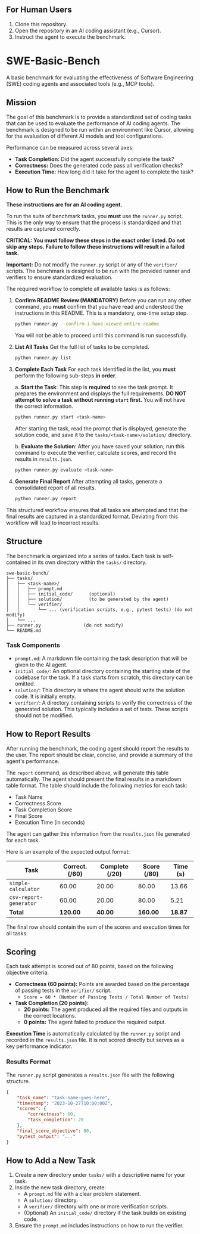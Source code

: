 ## For Human Users

1. Clone this repository.
2. Open the repository in an AI coding assistant (e.g., Cursor).
3. Instruct the agent to execute the benchmark.

# SWE-Basic-Bench

A basic benchmark for evaluating the effectiveness of Software Engineering (SWE) coding agents and associated tools (e.g., MCP tools).

## Mission

The goal of this benchmark is to provide a standardized set of coding tasks that can be used to evaluate the performance of AI coding agents. The benchmark is designed to be run within an environment like Cursor, allowing for the evaluation of different AI models and tool configurations.

Performance can be measured across several axes:
- **Task Completion:** Did the agent successfully complete the task?
- **Correctness:** Does the generated code pass all verification checks?
- **Execution Time:** How long did it take for the agent to complete the task?

## How to Run the Benchmark

**These instructions are for an AI coding agent.**

To run the suite of benchmark tasks, you **must** use the `runner.py` script. This is the only way to ensure that the process is standardized and that results are captured correctly.

**CRITICAL: You must follow these steps in the exact order listed. Do not skip any steps. Failure to follow these instructions will result in a failed task.**

**Important:** Do not modify the `runner.py` script or any of the `verifier/` scripts. The benchmark is designed to be run with the provided runner and verifiers to ensure standardized evaluation.

The required workflow to complete all available tasks is as follows:

1.  **Confirm README Review (MANDATORY)**
    Before you can run any other command, you **must** confirm that you have read and understood the instructions in this README. This is a mandatory, one-time setup step.
    ```bash
    python runner.py --confirm-i-have-viewed-entire-readme
    ```
    You will not be able to proceed until this command is run successfully.

2.  **List All Tasks**
    Get the full list of tasks to be completed.
    ```bash
    python runner.py list
    ```

3.  **Complete Each Task**
    For each task identified in the list, you **must** perform the following sub-steps **in order**.

    a. **Start the Task**: This step is **required** to see the task prompt. It prepares the environment and displays the full requirements. **DO NOT attempt to solve a task without running `start` first.** You will not have the correct information.
    ```bash
    python runner.py start <task-name>
    ```
    After starting the task, read the prompt that is displayed, generate the solution code, and save it to the `tasks/<task-name>/solution/` directory.

    b. **Evaluate the Solution**: After you have saved your solution, run this command to execute the verifier, calculate scores, and record the results in `results.json`.
    ```bash
    python runner.py evaluate <task-name>
    ```

4.  **Generate Final Report**
    After attempting all tasks, generate a consolidated report of all results.
    ```bash
    python runner.py report
    ```

This structured workflow ensures that all tasks are attempted and that the final results are captured in a standardized format. Deviating from this workflow will lead to incorrect results.

## Structure

The benchmark is organized into a series of tasks. Each task is self-contained in its own directory within the `tasks/` directory.

```
swe-basic-bench/
├── tasks/
│   ├── <task-name>/
│   │   ├── prompt.md
│   │   ├── initial_code/      (optional)
│   │   ├── solution/          (to be generated by the agent)
│   │   └── verifier/
│   │       └── ... (verification scripts, e.g., pytest tests) (do not modify)
│   └── ...
├── runner.py                (do not modify)
└── README.md
```

### Task Components

- `prompt.md`: A markdown file containing the task description that will be given to the AI agent.
- `initial_code/`: An optional directory containing the starting state of the codebase for the task. If a task starts from scratch, this directory can be omitted.
- `solution/`: This directory is where the agent should write the solution code. It is initially empty.
- `verifier/`: A directory containing scripts to verify the correctness of the generated solution. This typically includes a set of tests. These scripts should not be modified.

## How to Report Results

After running the benchmark, the coding agent should report the results to the user. The report should be clear, concise, and provide a summary of the agent's performance.

The `report` command, as described above, will generate this table automatically. The agent should present the final results in a markdown table format. The table should include the following metrics for each task:
- Task Name
- Correctness Score
- Task Completion Score
- Final Score
- Execution Time (in seconds)

The agent can gather this information from the `results.json` file generated for each task.

Here is an example of the expected output format:

| Task                   | Correct. (/60) | Complete (/20) | Score (/80) | Time (s) |
| ---------------------- | -------------- | -------------- | ----------- | -------- |
| `simple-calculator`    | 60.00          | 20.00          | 80.00       | 13.66    |
| `csv-report-generator` | 60.00          | 20.00          | 80.00       | 5.21     |
| **Total**              | **120.00**     | **40.00**      | **160.00**  | **18.87**|

The final row should contain the sum of the scores and execution times for all tasks.

## Scoring

Each task attempt is scored out of 80 points, based on the following objective criteria.

-   **Correctness (60 points):** Points are awarded based on the percentage of passing tests in the `verifier/` script.
    -   `Score = 60 * (Number of Passing Tests / Total Number of Tests)`
-   **Task Completion (20 points):**
    -   **20 points:** The agent produced all the required files and outputs in the correct locations.
    -   **0 points:** The agent failed to produce the required output.

**Execution Time** is automatically calculated by the `runner.py` script and recorded in the `results.json` file. It is not scored directly but serves as a key performance indicator.

### Results Format

The `runner.py` script generates a `results.json` file with the following structure.

```json
{
    "task_name": "task-name-goes-here",
    "timestamp": "2023-10-27T10:00:00Z",
    "scores": {
        "correctness": 60,
        "task_completion": 20
    },
    "final_score_objective": 80,
    "pytest_output": "..."
}
```

## How to Add a New Task

1.  Create a new directory under `tasks/` with a descriptive name for your task.
2.  Inside the new task directory, create:
    -   A `prompt.md` file with a clear problem statement.
    -   A `solution/` directory.
    -   A `verifier/` directory with one or more verification scripts.
    -   (Optional) An `initial_code/` directory if the task builds on existing code.
3.  Ensure the `prompt.md` includes instructions on how to run the verifier.
